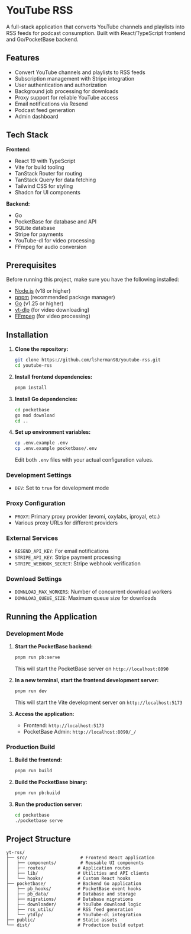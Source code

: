 # YouTube RSS

A full-stack application that converts YouTube channels and playlists into RSS feeds for podcast consumption. Built with React/TypeScript frontend and Go/PocketBase backend.

## Features

- Convert YouTube channels and playlists to RSS feeds
- Subscription management with Stripe integration
- User authentication and authorization
- Background job processing for downloads
- Proxy support for reliable YouTube access
- Email notifications via Resend
- Podcast feed generation
- Admin dashboard

## Tech Stack

**Frontend:**

- React 19 with TypeScript
- Vite for build tooling
- TanStack Router for routing
- TanStack Query for data fetching
- Tailwind CSS for styling
- Shadcn for UI components

**Backend:**

- Go
- PocketBase for database and API
- SQLite database
- Stripe for payments
- YouTube-dl for video processing
- FFmpeg for audio conversion

## Prerequisites

Before running this project, make sure you have the following installed:

- [Node.js](https://nodejs.org/) (v18 or higher)
- [pnpm](https://pnpm.io/) (recommended package manager)
- [Go](https://golang.org/) (v1.25 or higher)
- [yt-dlp](https://github.com/yt-dlp/yt-dlp) (for video downloading)
- [FFmpeg](https://ffmpeg.org/) (for video processing)

## Installation

1. **Clone the repository:**

   ```bash
   git clone https://github.com/lsherman98/youtube-rss.git
   cd youtube-rss
   ```

2. **Install frontend dependencies:**

   ```bash
   pnpm install
   ```

3. **Install Go dependencies:**

   ```bash
   cd pocketbase
   go mod download
   cd ..
   ```

4. **Set up environment variables:**

   ```bash
   cp .env.example .env
   cp .env.example pocketbase/.env
   ```

   Edit both `.env` files with your actual configuration values.

### Development Settings

- `DEV`: Set to `true` for development mode

### Proxy Configuration

- `PROXY`: Primary proxy provider (evomi, oxylabs, iproyal, etc.)
- Various proxy URLs for different providers

### External Services

- `RESEND_API_KEY`: For email notifications
- `STRIPE_API_KEY`: Stripe payment processing
- `STRIPE_WEBHOOK_SECRET`: Stripe webhook verification

### Download Settings

- `DOWNLOAD_MAX_WORKERS`: Number of concurrent download workers
- `DOWNLOAD_QUEUE_SIZE`: Maximum queue size for downloads

## Running the Application

### Development Mode

1. **Start the PocketBase backend:**

   ```bash
   pnpm run pb:serve
   ```

   This will start the PocketBase server on `http://localhost:8090`

2. **In a new terminal, start the frontend development server:**

   ```bash
   pnpm run dev
   ```

   This will start the Vite development server on `http://localhost:5173`

3. **Access the application:**
   - Frontend: `http://localhost:5173`
   - PocketBase Admin: `http://localhost:8090/_/`

### Production Build

1. **Build the frontend:**

   ```bash
   pnpm run build
   ```

2. **Build the PocketBase binary:**

   ```bash
   pnpm run pb:build
   ```

3. **Run the production server:**
   ```bash
   cd pocketbase
   ./pocketbase serve
   ```

## Project Structure

```
yt-rss/
├── src/                    # Frontend React application
│   ├── components/         # Reusable UI components
│   ├── routes/            # Application routes
│   ├── lib/               # Utilities and API clients
│   └── hooks/             # Custom React hooks
├── pocketbase/            # Backend Go application
│   ├── pb_hooks/          # PocketBase event hooks
│   ├── pb_data/           # Database and storage
│   ├── migrations/        # Database migrations
│   ├── downloader/        # YouTube download logic
│   ├── rss_utils/         # RSS feed generation
│   └── ytdlp/             # YouTube-dl integration
├── public/                # Static assets
└── dist/                  # Production build output
```

